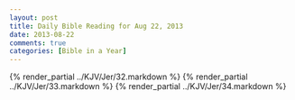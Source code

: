 ```yaml
---
layout: post
title: Daily Bible Reading for Aug 22, 2013
date: 2013-08-22
comments: true
categories: [Bible in a Year]
---
```

{% render_partial ../KJV/Jer/32.markdown %}
{% render_partial ../KJV/Jer/33.markdown %}
{% render_partial ../KJV/Jer/34.markdown %}
